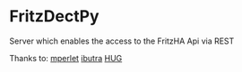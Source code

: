# FritzDectPy
Server which enables the access to the FritzHA Api via REST

Thanks to:
[mperlet](https://github.com/mperlet/PyDect200)
[ibutra](https://github.com/ibutra/FritzDect)
[HUG](https://github.com/timothycrosley/hug)
